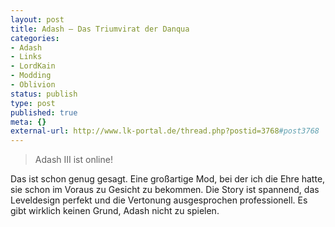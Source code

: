 ```yaml
---
layout: post
title: Adash – Das Triumvirat der Danqua
categories:
- Adash
- Links
- LordKain
- Modding
- Oblivion
status: publish
type: post
published: true
meta: {}
external-url: http://www.lk-portal.de/thread.php?postid=3768#post3768
---
```

<blockquote>Adash III ist online!</blockquote>

Das ist schon genug gesagt. Eine großartige Mod, bei der ich die Ehre hatte, sie schon im Voraus zu Gesicht zu bekommen. Die Story ist spannend, das Leveldesign perfekt und die Vertonung ausgesprochen professionell. Es gibt wirklich keinen Grund, Adash nicht zu spielen.
